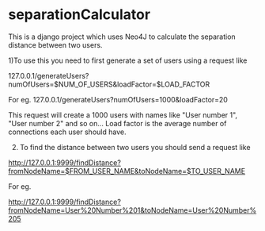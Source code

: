 # separationCalculator

This is a django project which uses Neo4J to calculate the separation distance between two users. 

1)To use this you need to first generate a set of users using a request like 

127.0.0.1/generateUsers?numOfUsers=$NUM_OF_USERS&loadFactor=$LOAD_FACTOR

For eg.
127.0.0.1/generateUsers?numOfUsers=1000&loadFactor=20

This request will create a 1000 users with names like "User number 1", "User number 2" and so on...
Load factor is the average number of connections each user should have.


2) To find the distance between two users you should send a request like 

http://127.0.0.1:9999/findDistance?fromNodeName=$FROM_USER_NAME&toNodeName=$TO_USER_NAME

For eg.

http://127.0.0.1:9999/findDistance?fromNodeName=User%20Number%201&toNodeName=User%20Number%205




